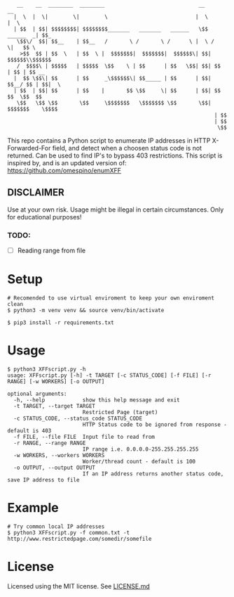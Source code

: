 <!-- language: lang-none -->
       __    __  ________  ________                              __             __
      |  \  |  \|        \|        \                            |  \           |  \
      | $$  | $$| $$$$$$$$| $$$$$$$$_______   _______   ______   \$$  ______  _| $$_
       \$$\/  $$| $$__    | $$__   /       \ /       \ /      \ |  \ /      \|   $$ \
        >$$  $$ | $$  \   | $$  \ |  $$$$$$$|  $$$$$$$|  $$$$$$\| $$|  $$$$$$\\$$$$$$
       /  $$$$\ | $$$$$   | $$$$$  \$$    \ | $$      | $$   \$$| $$| $$  | $$ | $$ __
      |  $$ \$$\| $$      | $$     _\$$$$$$\| $$_____ | $$      | $$| $$__/ $$ | $$|  \
      | $$  | $$| $$      | $$    |       $$ \$$     \| $$      | $$| $$    $$  \$$  $$
       \$$   \$$ \$$       \$$     \$$$$$$$   \$$$$$$$ \$$       \$$| $$$$$$$    \$$$$
                                                                      | $$
                                                                      | $$
                                                                       \$$
This repo contains a Python script to enumerate IP addresses in HTTP X-Forwarded-For field, and detect when a choosen status code is not returned. Can be used to find IP's to bypass 403 restrictions. This script is inspired by, and is an updated version of: https://github.com/omespino/enumXFF   

## DISCLAIMER
Use at your own risk. Usage might be illegal in certain circumstances.
Only for educational purposes!

### TODO:
- [ ] Reading range from file

# Setup

```
# Recomended to use virtual enviroment to keep your own enviroment clean
$ python3 -m venv venv && source venv/bin/activate

$ pip3 install -r requirements.txt
```

# Usage
```
$ python3 XFFscript.py -h
usage: XFFscript.py [-h] -t TARGET [-c STATUS_CODE] [-f FILE] [-r RANGE] [-w WORKERS] [-o OUTPUT]

optional arguments:
  -h, --help            show this help message and exit
  -t TARGET, --target TARGET
                        Restricted Page (target)
  -c STATUS_CODE, --status_code STATUS_CODE
                        HTTP Status code to be ignored from response - default is 403
  -f FILE, --file FILE  Input file to read from
  -r RANGE, --range RANGE
                        IP range i.e. 0.0.0.0-255.255.255.255
  -w WORKERS, --workers WORKERS
                        Worker/thread count - default is 100
  -o OUTPUT, --output OUTPUT
                        If an IP address returns another status code, save IP address to file
```

# Example 
```
# Try common local IP addresses
$ python3 XFFscript.py -f common.txt -t http://www.restrictedpage.com/somedir/somefile
```

# License
Licensed using the MIT license. See [LICENSE.md](LICENSE.md)
